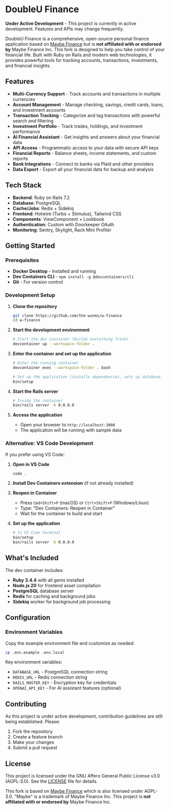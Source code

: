 # DoubleU Finance

**Under Active Development** - This project is currently in active development. Features and APIs may change frequently.

DoubleU Finance is a comprehensive, open-source personal finance application based on [Maybe Finance](https://github.com/maybe-finance/maybe) but is **not affiliated with or endorsed by** Maybe Finance Inc. This fork is designed to help you take control of your financial life. Built with Ruby on Rails and modern web technologies, it provides powerful tools for tracking accounts, transactions, investments, and financial insights.

## Features

- **Multi-Currency Support** - Track accounts and transactions in multiple currencies
- **Account Management** - Manage checking, savings, credit cards, loans, and investment accounts
- **Transaction Tracking** - Categorize and tag transactions with powerful search and filtering
- **Investment Portfolio** - Track trades, holdings, and investment performance
- **AI Financial Assistant** - Get insights and answers about your financial data
- **API Access** - Programmatic access to your data with secure API keys
- **Financial Reports** - Balance sheets, income statements, and custom reports
- **Bank Integrations** - Connect to banks via Plaid and other providers
- **Data Export** - Export all your financial data for backup and analysis

## Tech Stack

- **Backend**: Ruby on Rails 7.2
- **Database**: PostgreSQL
- **Cache/Jobs**: Redis + Sidekiq
- **Frontend**: Hotwire (Turbo + Stimulus), Tailwind CSS
- **Components**: ViewComponent + Lookbook
- **Authentication**: Custom with Doorkeeper OAuth
- **Monitoring**: Sentry, Skylight, Rack Mini Profiler

## Getting Started

### Prerequisites

- **Docker Desktop** - Installed and running
- **Dev Containers CLI** - `npm install -g @devcontainers/cli`
- **Git** - For version control

### Development Setup

1. **Clone the repository**
   ```bash
   git clone https://github.com/the-wunmi/w-finance
   cd w-finance
   ```

2. **Start the development environment**
   ```bash
   # Start the dev container (builds everything fresh)
   devcontainer up --workspace-folder .
   ```

3. **Enter the container and set up the application**
   ```bash
   # Enter the running container
   devcontainer exec --workspace-folder . bash

   # Set up the application (installs dependencies, sets up database, seeds data)
   bin/setup
   ```

4. **Start the Rails server**
   ```bash
   # Inside the container
   bin/rails server -b 0.0.0.0
   ```

5. **Access the application**
   - Open your browser to `http://localhost:3000`
   - The application will be running with sample data

### Alternative: VS Code Development

If you prefer using VS Code:

1. **Open in VS Code**
   ```bash
   code .
   ```

2. **Install Dev Containers extension** (if not already installed)

3. **Reopen in Container**
   - Press `Cmd+Shift+P` (macOS) or `Ctrl+Shift+P` (Windows/Linux)
   - Type: "Dev Containers: Reopen in Container"
   - Wait for the container to build and start

4. **Set up the application**
   ```bash
   # In VS Code terminal
   bin/setup
   bin/rails server -b 0.0.0.0
   ```

## What's Included

The dev container includes:

- **Ruby 3.4.4** with all gems installed
- **Node.js 20** for frontend asset compilation
- **PostgreSQL** database server
- **Redis** for caching and background jobs
- **Sidekiq** worker for background job processing

## Configuration

### Environment Variables

Copy the example environment file and customize as needed:

```bash
cp .env.example .env.local
```

Key environment variables:

- `DATABASE_URL` - PostgreSQL connection string
- `REDIS_URL` - Redis connection string
- `RAILS_MASTER_KEY` - Encryption key for credentials
- `OPENAI_API_KEY` - For AI assistant features (optional)

## Contributing

As this project is under active development, contribution guidelines are still being established. Please:

1. Fork the repository
2. Create a feature branch
3. Make your changes
4. Submit a pull request

## License

This project is licensed under the GNU Affero General Public License v3.0 (AGPL-3.0). See the [LICENSE](LICENSE) file for details.

This fork is based on [Maybe Finance](https://github.com/maybe-finance/maybe) which is also licensed under AGPL-3.0. "Maybe" is a trademark of Maybe Finance Inc. This project is **not affiliated with or endorsed by** Maybe Finance Inc.
